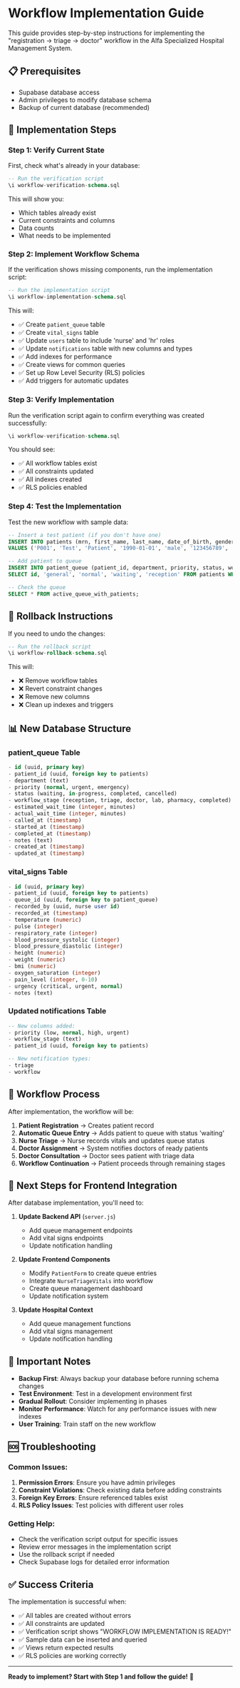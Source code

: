 # Workflow Implementation Guide

This guide provides step-by-step instructions for implementing the "registration → triage → doctor" workflow in the Alfa Specialized Hospital Management System.

## 📋 **Prerequisites**

- Supabase database access
- Admin privileges to modify database schema
- Backup of current database (recommended)

## 🚀 **Implementation Steps**

### **Step 1: Verify Current State**

First, check what's already in your database:

```sql
-- Run the verification script
\i workflow-verification-schema.sql
```

This will show you:
- Which tables already exist
- Current constraints and columns
- Data counts
- What needs to be implemented

### **Step 2: Implement Workflow Schema**

If the verification shows missing components, run the implementation script:

```sql
-- Run the implementation script
\i workflow-implementation-schema.sql
```

This will:
- ✅ Create `patient_queue` table
- ✅ Create `vital_signs` table
- ✅ Update `users` table to include 'nurse' and 'hr' roles
- ✅ Update `notifications` table with new columns and types
- ✅ Add indexes for performance
- ✅ Create views for common queries
- ✅ Set up Row Level Security (RLS) policies
- ✅ Add triggers for automatic updates

### **Step 3: Verify Implementation**

Run the verification script again to confirm everything was created successfully:

```sql
\i workflow-verification-schema.sql
```

You should see:
- ✅ All workflow tables exist
- ✅ All constraints updated
- ✅ All indexes created
- ✅ RLS policies enabled

### **Step 4: Test the Implementation**

Test the new workflow with sample data:

```sql
-- Insert a test patient (if you don't have one)
INSERT INTO patients (mrn, first_name, last_name, date_of_birth, gender, phone, address, emergency_contact_name, emergency_contact_phone, emergency_contact_relationship, insurance_provider, insurance_membership_number)
VALUES ('P001', 'Test', 'Patient', '1990-01-01', 'male', '123456789', 'Test Address', 'Emergency Contact', '987654321', 'spouse', 'Direct', '');

-- Add patient to queue
INSERT INTO patient_queue (patient_id, department, priority, status, workflow_stage)
SELECT id, 'general', 'normal', 'waiting', 'reception' FROM patients WHERE mrn = 'P001';

-- Check the queue
SELECT * FROM active_queue_with_patients;
```

## 🔄 **Rollback Instructions**

If you need to undo the changes:

```sql
-- Run the rollback script
\i workflow-rollback-schema.sql
```

This will:
- ❌ Remove workflow tables
- ❌ Revert constraint changes
- ❌ Remove new columns
- ❌ Clean up indexes and triggers

## 📊 **New Database Structure**

### **patient_queue Table**
```sql
- id (uuid, primary key)
- patient_id (uuid, foreign key to patients)
- department (text)
- priority (normal, urgent, emergency)
- status (waiting, in-progress, completed, cancelled)
- workflow_stage (reception, triage, doctor, lab, pharmacy, completed)
- estimated_wait_time (integer, minutes)
- actual_wait_time (integer, minutes)
- called_at (timestamp)
- started_at (timestamp)
- completed_at (timestamp)
- notes (text)
- created_at (timestamp)
- updated_at (timestamp)
```

### **vital_signs Table**
```sql
- id (uuid, primary key)
- patient_id (uuid, foreign key to patients)
- queue_id (uuid, foreign key to patient_queue)
- recorded_by (uuid, nurse user id)
- recorded_at (timestamp)
- temperature (numeric)
- pulse (integer)
- respiratory_rate (integer)
- blood_pressure_systolic (integer)
- blood_pressure_diastolic (integer)
- height (numeric)
- weight (numeric)
- bmi (numeric)
- oxygen_saturation (integer)
- pain_level (integer, 0-10)
- urgency (critical, urgent, normal)
- notes (text)
```

### **Updated notifications Table**
```sql
-- New columns added:
- priority (low, normal, high, urgent)
- workflow_stage (text)
- patient_id (uuid, foreign key to patients)

-- New notification types:
- triage
- workflow
```

## 🎯 **Workflow Process**

After implementation, the workflow will be:

1. **Patient Registration** → Creates patient record
2. **Automatic Queue Entry** → Adds patient to queue with status 'waiting'
3. **Nurse Triage** → Nurse records vitals and updates queue status
4. **Doctor Assignment** → System notifies doctors of ready patients
5. **Doctor Consultation** → Doctor sees patient with triage data
6. **Workflow Continuation** → Patient proceeds through remaining stages

## 🔧 **Next Steps for Frontend Integration**

After database implementation, you'll need to:

1. **Update Backend API** (`server.js`)
   - Add queue management endpoints
   - Add vital signs endpoints
   - Update notification handling

2. **Update Frontend Components**
   - Modify `PatientForm` to create queue entries
   - Integrate `NurseTriageVitals` into workflow
   - Create queue management dashboard
   - Update notification system

3. **Update Hospital Context**
   - Add queue management functions
   - Add vital signs management
   - Update notification handling

## 📝 **Important Notes**

- **Backup First**: Always backup your database before running schema changes
- **Test Environment**: Test in a development environment first
- **Gradual Rollout**: Consider implementing in phases
- **Monitor Performance**: Watch for any performance issues with new indexes
- **User Training**: Train staff on the new workflow

## 🆘 **Troubleshooting**

### Common Issues:

1. **Permission Errors**: Ensure you have admin privileges
2. **Constraint Violations**: Check existing data before adding constraints
3. **Foreign Key Errors**: Ensure referenced tables exist
4. **RLS Policy Issues**: Test policies with different user roles

### Getting Help:

- Check the verification script output for specific issues
- Review error messages in the implementation script
- Use the rollback script if needed
- Check Supabase logs for detailed error information

## ✅ **Success Criteria**

The implementation is successful when:

- ✅ All tables are created without errors
- ✅ All constraints are updated
- ✅ Verification script shows "WORKFLOW IMPLEMENTATION IS READY!"
- ✅ Sample data can be inserted and queried
- ✅ Views return expected results
- ✅ RLS policies are working correctly

---

**Ready to implement? Start with Step 1 and follow the guide!** 🚀

